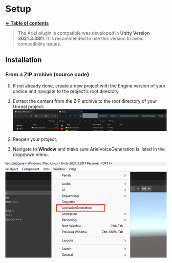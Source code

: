 # Setup

**[← Table of contents](/README.md#table-of-contents)**

> The Ariel plugin is compatible was developed in **Unity Version 2021.3.38f1**. It is recommended to use this version to avoid compatibility issues.


## Installation

### From a ZIP archive (source code)

0. If not already done, create a new project with the Engine version of your choice and navigate to the project's root directory.

1. Extract the content from the ZIP archive to the root directory of your Unreal project:<br/>
![extract ZIP file content](/res/extract_zip_content.png)

2. Reopen your project.

3. Navigate to **Window** and make sure ArielVoiceGeneration is listed in the dropdown menu.

![project settings](/res/project_settings.png)